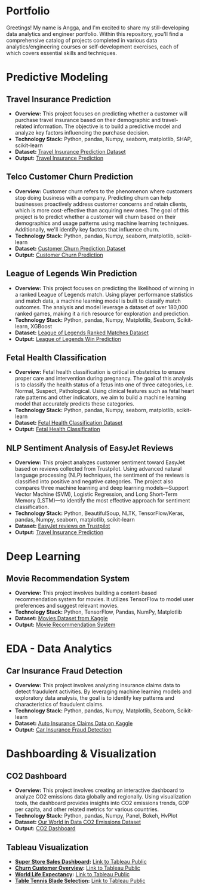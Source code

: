 # Portfolio
Greetings! My name is Angga, and I'm excited to share my still-developing data analytics and engineer portfolio. Within this repository, you'll find a comprehensive catalog of projects completed in various data analytics/engineering courses or self-development exercises, each of which covers essential skills and techniques.

# Predictive Modeling

## **Travel Insurance Prediction**
   - **Overview:** This project focuses on predicting whether a customer will purchase travel insurance based on their demographic and travel-related information. The objective is to build a predictive model and analyze key factors influencing the purchase decision. 
   - **Technology Stack:** Python, pandas, Numpy, seaborn, matplotlib, SHAP, scikit-learn
   - **Dataset:** [Travel Insurance Prediction Dataset](https://www.kaggle.com/datasets/tejashvi14/travel-insurance-prediction-data)
   - **Output:** [Travel Insurance Prediction](https://github.com/Fuady/PortfolioProjects/blob/main/Travel_insurance_prediction.ipynb)

## **Telco Customer Churn Prediction**
   - **Overview:** Customer churn refers to the phenomenon where customers stop doing business with a company. Predicting churn can help businesses proactively address customer concerns and retain clients, which is more cost-effective than acquiring new ones. The goal of this project is to predict whether a customer will churn based on their demographics and usage patterns using machine learning techniques. Additionally, we'll identify key factors that influence churn. 
   - **Technology Stack:** Python, pandas, Numpy, seaborn, matplotlib, scikit-learn
   - **Dataset:** [Customer Churn Prediction Dataset](https://www.kaggle.com/code/bhartiprasad17/customer-churn-prediction)
   - **Output:** [Customer Churn Prediction]()

## **League of Legends Win Prediction**  
   - **Overview:** This project focuses on predicting the likelihood of winning in a ranked League of Legends match. Using player performance statistics and match data, a machine learning model is built to classify match outcomes. The analysis and model leverage a dataset of over 180,000 ranked games, making it a rich resource for exploration and prediction. 
   - **Technology Stack:** Python, pandas, Numpy, Matplotlib, Seaborn, Scikit-learn, XGBoost
   - **Dataset:** [League of Legends Ranked Matches Dataset](https://www.kaggle.com/paololol/league-of-legends-ranked-matches)
   - **Output:** [League of Legends Win Prediction](https://github.com/Fuady/PortfolioProjects/blob/main/LoL_prediction.ipynb)

## **Fetal Health Classification**
   - **Overview:** Fetal health classification is critical in obstetrics to ensure proper care and intervention during pregnancy. The goal of this analysis is to classify the health status of a fetus into one of three categories, i.e. Normal, Suspect, Pathological. Using clinical features such as fetal heart rate patterns and other indicators, we aim to build a machine learning model that accurately predicts these categories. 
   - **Technology Stack:** Python, pandas, Numpy, seaborn, matplotlib, scikit-learn
   - **Dataset:** [Fetal Health Classification Dataset](https://www.kaggle.com/code/karnikakapoor/fetal-health-classification)
   - **Output:** [Fetal Health Classification]()

## **NLP Sentiment Analysis of EasyJet Reviews**
   - **Overview:** This project analyzes customer sentiment toward EasyJet based on reviews collected from Trustpilot. Using advanced natural language processing (NLP) techniques, the sentiment of the reviews is classified into positive and negative categories. The project also compares three machine learning and deep learning models—Support Vector Machine (SVM), Logistic Regression, and Long Short-Term Memory (LSTM)—to identify the most effective approach for sentiment classification.
   - **Technology Stack:** Python, BeautifulSoup, NLTK, TensorFlow/Keras, pandas, Numpy, seaborn, matplotlib, scikit-learn
   - **Dataset:** [EasyJet reviews on Trustpilot](https://www.trustpilot.com/review/www.easyjet.com)
   - **Output:** [Travel Insurance Prediction](https://github.com/Fuady/PortfolioProjects/blob/main/Travel_insurance_prediction.ipynb)

# Deep Learning

## **Movie Recommendation System**  
   - **Overview:** This project involves building a content-based recommendation system for movies. It utilizes TensorFlow to model user preferences and suggest relevant movies.
   - **Technology Stack:** Python, TensorFlow, Pandas, NumPy, Matplotlib
   - **Dataset:** [Movies Dataset from Kaggle](https://www.kaggle.com/code/faiqueali/tensorflow-movie-recommender-system)
   - **Output:** [Movie Recommendation System](https://github.com/Fuady/PortfolioProjects/blob/main/Movie_Recommendation_System_TensorFlow.ipynb)


# EDA - Data Analytics

## **Car Insurance Fraud Detection**  
   - **Overview:** This project involves analyzing insurance claims data to detect fraudulent activities. By leveraging machine learning models and exploratory data analysis, the goal is to identify key patterns and characteristics of fraudulent claims.
   - **Technology Stack:** Python, pandas, Numpy, Matplotlib, Seaborn, Scikit-learn
   - **Dataset:** [Auto Insurance Claims Data on Kaggle](https://www.kaggle.com/datasets/buntyshah/auto-insurance-claims-data)
   - **Output:** [Car Insurance Fraud Detection](https://github.com/Fuady/PortfolioProjects/blob/main/Car%20Insurance%20Fraud%20Detection.ipynb)


# Dashboarding & Visualization

## **CO2 Dashboard**  
   - **Overview:** This project involves creating an interactive dashboard to analyze CO2 emissions data globally and regionally. Using visualization tools, the dashboard provides insights into CO2 emissions trends, GDP per capita, and other related metrics for various countries. 
   - **Technology Stack:** Python, pandas, Numpy, Panel, Bokeh, HvPlot
   - **Dataset:** [Our World in Data CO2 Emissions Dataset](https://github.com/owid/co2-data)
   - **Output:** [CO2 Dashboard](https://github.com/Fuady/PortfolioProjects/blob/main/co2_dashboard.ipynb)

## **Tableau Visualization**
- **[Super Store Sales Dashboard](https://github.com/Fuady/Tableau-Results/blob/main/Dashboard%20Super%20Sales.png):** [Link to Tableau Public](https://public.tableau.com/app/profile/angga.fuady/viz/SuperStoreOverview_16922041483160/Dashboard1)
- **[Churn Customer Overview](https://github.com/Fuady/Tableau-Results/blob/main/Customer_churn_overview.png):** [Link to Tableau Public](https://public.tableau.com/app/profile/angga.fuady/viz/CustomerChurnOverview_16923700539950/Dashboard1)
- **[World Life Expectancy](https://github.com/Fuady/Tableau-Results/blob/main/World_life_expectancy.png):** [Link to Tableau Public](https://public.tableau.com/app/profile/angga.fuady/viz/WorldLifeExpectancy_16622213083270/Dashboard1)
- **[Table Tennis Blade Selection](https://github.com/Fuady/Tableau-Results/blob/main/Table_tennis_blade_selection.png):** [Link to Tableau Public](https://public.tableau.com/app/profile/angga.fuady/viz/ButterflyRubberandBladeSelection/Dashboard1)
